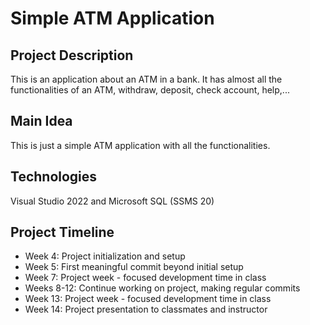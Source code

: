 # Simple ATM Application
## Project Description
This is an application about an ATM in a bank. It has almost all the functionalities of an ATM, withdraw, deposit, check account, help,... 
## Main Idea
This is just a simple ATM application with all the functionalities.
## Technologies
Visual Studio 2022 and Microsoft SQL (SSMS 20)
## Project Timeline
- Week 4: Project initialization and setup
- Week 5: First meaningful commit beyond initial setup
- Week 7: Project week - focused development time in class
- Weeks 8-12: Continue working on project, making regular commits
- Week 13: Project week - focused development time in class
- Week 14: Project presentation to classmates and instructor
